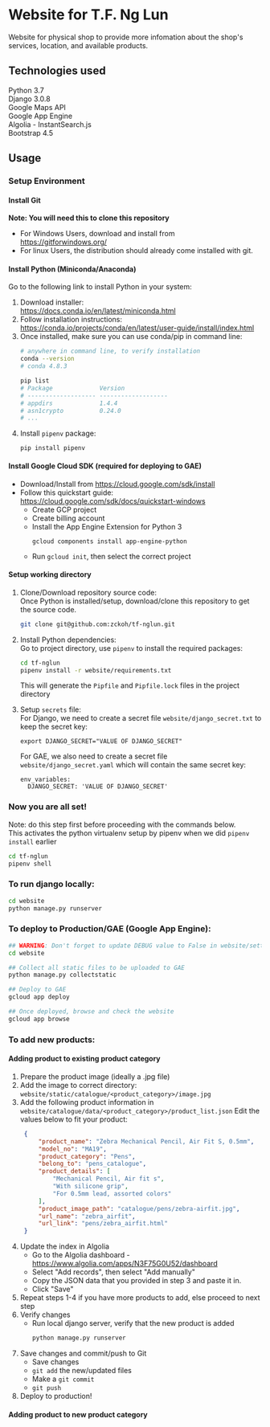 # Website for T.F. Ng Lun 

Website for physical shop to provide more infomation about the shop's services, location, and available products.

## Technologies used
Python 3.7  
Django 3.0.8  
Google Maps API  
Google App Engine  
Algolia - InstantSearch.js  
Bootstrap 4.5


## Usage

### Setup Environment

#### Install Git
**Note: You will need this to clone this repository**
- For Windows Users, download and install from https://gitforwindows.org/
- For linux Users, the distribution should already come installed with git.

#### Install Python (Miniconda/Anaconda)
Go to the following link to install Python in your system:  
1) Download installer:  
    https://docs.conda.io/en/latest/miniconda.html
2) Follow installation instructions:  
    https://conda.io/projects/conda/en/latest/user-guide/install/index.html
3) Once installed, make sure you can use conda/pip in command line:
    ```bash
    # anywhere in command line, to verify installation
    conda --version
    # conda 4.8.3

    pip list
    # Package             Version
    # ------------------- -------------------
    # appdirs             1.4.4
    # asn1crypto          0.24.0
    # ...
    ```
4) Install `pipenv` package:
    ```
    pip install pipenv
    ```

#### Install Google Cloud SDK (required for deploying to GAE)
- Download/Install from https://cloud.google.com/sdk/install  
- Follow this quickstart guide: https://cloud.google.com/sdk/docs/quickstart-windows
  - Create GCP project
  - Create billing account
  - Install the App Engine Extension for Python 3
    ```
    gcloud components install app-engine-python
    ```
  - Run `gcloud init`, then select the correct project

#### Setup working directory
1) Clone/Download repository source code:  
    Once Python is installed/setup, download/clone this repository to get the source code.
    ```bash
    git clone git@github.com:zckoh/tf-nglun.git
    ```

2) Install Python dependencies:  
    Go to project directory, use `pipenv` to install the required packages:
    ```bash
    cd tf-nglun
    pipenv install -r website/requirements.txt
    ```
    This will generate the `Pipfile` and `Pipfile.lock` files in the project directory

3) Setup `secrets` file:  
    For Django, we need to create a secret file `website/django_secret.txt` to keep the secret key:
    ```
    export DJANGO_SECRET="VALUE OF DJANGO_SECRET"
    ```
    For GAE, we also need to create a secret file `website/django_secret.yaml` which will contain the same secret key:
    ```
    env_variables:
      DJANGO_SECRET: 'VALUE OF DJANGO_SECRET'
    ``` 

### Now you are all set!

Note: do this step first before proceeding with the commands below.  
This activates the python virtualenv setup by pipenv when we did `pipenv install` earlier
```bash
cd tf-nglun
pipenv shell
```

### To run django locally:
```bash
cd website
python manage.py runserver
```

### To deploy to Production/GAE (Google App Engine):
```bash
## WARNING: Don't forget to update DEBUG value to False in website/settings.py 
cd website

## Collect all static files to be uploaded to GAE
python manage.py collectstatic

## Deploy to GAE
gcloud app deploy

## Once deployed, browse and check the website
gcloud app browse
```

### To add new products:
#### Adding product to existing product category
1) Prepare the product image (ideally a .jpg file)
2) Add the image to correct directory:  `website/static/catalogue/<product_category>/image.jpg`
3) Add the following product information in `website/catalogue/data/<product_category>/product_list.json`
   Edit the values below to fit your product:
   ```json
    {
        "product_name": "Zebra Mechanical Pencil, Air Fit S, 0.5mm",
        "model_no": "MA19",
        "product_category": "Pens",
        "belong_to": "pens_catalogue",
        "product_details": [
            "Mechanical Pencil, Air fit s",
            "With silicone grip",
            "For 0.5mm lead, assorted colors"
        ],
        "product_image_path": "catalogue/pens/zebra-airfit.jpg",
        "url_name": "zebra_airfit",
        "url_link": "pens/zebra_airfit.html"
    }
   ```
4) Update the index in Algolia
   - Go to the Algolia dashboard - https://www.algolia.com/apps/N3F75G0U52/dashboard
   - Select "Add records", then select "Add manually"
   - Copy the JSON data that you provided in step 3 and paste it in.
   - Click "Save"
5) Repeat steps 1-4 if you have more products to add, else proceed to next step
5) Verify changes
   - Run local django server, verify that the new product is added
     ```bash
     python manage.py runserver
     ```
6) Save changes and commit/push to Git
   - Save changes
   - `git add` the new/updated files
   - Make a `git commit`
   - `git push`
7) Deploy to production!


#### Adding product to new product category